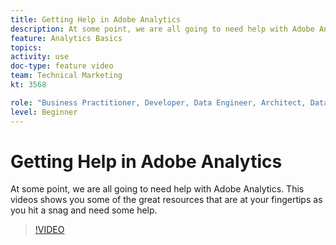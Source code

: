 ```yaml
---
title: Getting Help in Adobe Analytics
description: At some point, we are all going to need help with Adobe Analytics. This videos shows you some of the great resources that are at your fingertips as you hit a snag and need some help.
feature: Analytics Basics
topics: 
activity: use
doc-type: feature video
team: Technical Marketing
kt: 3568

role: "Business Practitioner, Developer, Data Engineer, Architect, Data Architect, Administrator, Leader"
level: Beginner
---
```


# Getting Help in Adobe Analytics

At some point, we are all going to need help with Adobe Analytics. This videos shows you some of the great resources that are at your fingertips as you hit a snag and need some help.

>[!VIDEO](https://video.tv.adobe.com/v/28753/?quality=12)
